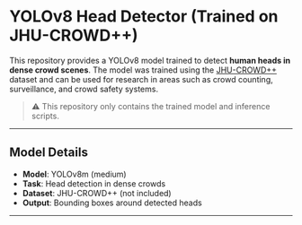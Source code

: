 

# YOLOv8 Head Detector (Trained on JHU-CROWD++)

This repository provides a YOLOv8 model trained to detect **human heads in dense crowd scenes**. The model was trained using the [JHU-CROWD++](http://www.crowd-counting.com) dataset and can be used for research in areas such as crowd counting, surveillance, and crowd safety systems.

> ⚠️ This repository only contains the trained model and inference scripts.

---

##  Model Details

-  **Model**: YOLOv8m (medium)
-  **Task**: Head detection in dense crowds
-  **Dataset**: JHU-CROWD++ (not included)
-  **Output**: Bounding boxes around detected heads

---

